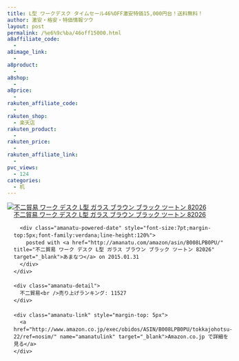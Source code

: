 ```yaml
---
title: L型 ワークデスク タイムセール46%OFF激安特価15,000円台！送料無料！
author: 激安・格安・特価情報ツウ
layout: post
permalink: /%e6%9c%ba/46off15000.html
a8affiliate_code:
  - 
a8image_link:
  - 
a8product:
  - 
a8shop:
  - 
a8price:
  - 
rakuten_affiliate_code:
  - 
rakuten_shop:
  - 楽天店
rakuten_product:
  - 
rakuten_price:
  - 
rakuten_affiliate_link:
  - 
pvc_views:
  - 124
categories:
  - 机
---
```

<div class="amanatu-box" style="margin-bottom:0px;">
  <div class="amanatu-image" style="float:left;">
    <a href="http://www.amazon.co.jp/exec/obidos/ASIN/B008LPB0PU/tokkajohotsu-22/ref=nosim/" name="amanatulink" target="_blank"><img src="http://i0.wp.com/ecx.images-amazon.com/images/I/41mYX-AlgXL._SL160_.jpg?w=546" alt="不二貿易 ワーク デスク L型 ガラス ブラウン ブラック ツートン 82026" style="border: none;" data-recalc-dims="1" /></a>
  </div>
  
  <div class="amanatu-info" style="float:left;margin-left:15px;line-height:120%">
    <div class="amanatu-name" style="margin-bottom:10px;line-height:120%">
      <a href="http://www.amazon.co.jp/exec/obidos/ASIN/B008LPB0PU/tokkajohotsu-22/ref=nosim/" name="amanatulink" target="_blank">不二貿易 ワーク デスク L型 ガラス ブラウン ブラック ツートン 82026</a> 
      
      <div class="amanatu-powered-date" style="font-size:7pt;margin-top:5px;font-family:verdana;line-height:120%">
        posted with <a href="http://amanatu.com/amazon/asin/B008LPB0PU/" title="不二貿易 ワーク デスク L型 ガラス ブラウン ブラック ツートン 82026" target="_blank">あまなつ</a> on 2015.01.31
      </div>
    </div>
    
    <div class="amanatu-detail">
      不二貿易<br />売り上げランキング: 11527
    </div>
    
    <div class="amanatu-link" style="margin-top: 5px">
      <a href="http://www.amazon.co.jp/exec/obidos/ASIN/B008LPB0PU/tokkajohotsu-22/ref=nosim/" name="amanatulink" target="_blank">Amazon.co.jp で詳細を見る</a>
    </div>
  </div>
  
  <div class="amanatu-footer" style="clear: left">
  </div>
</div>